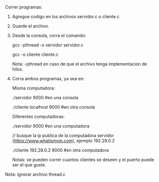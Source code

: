 Correr programas:
1. Agregue codigo en los archivos servidor.c o cliente.c
2. Guarde el archivo.
3. Desde la consola, corra el comando:

    gcc -pthread -o servidor servidor.c

    gcc -o cliente cliente.c

   Nota: -pthread en caso de que el archivo tenga implementacion de hilos.

4. Corra ambos programas, ya sea en:

   Misma computadora:

     ./servidor 9000 #en una consola

     ./cliente localhost 9000 #en otra consola

   Diferentes computadoras:

     ./servidor 9000 #en una computadora

     // busque la ip publica de la computadora servidor (https://www.whatismyip.com), ejemplo 192.28.0.2

     ./cliente 192.28.0.2 9000 #en otra computadora

   Notas: se pueden correr cuantos clientes se deseen y el puerto puede ser el que guste.

Nota: ignorar archivo thread.c
